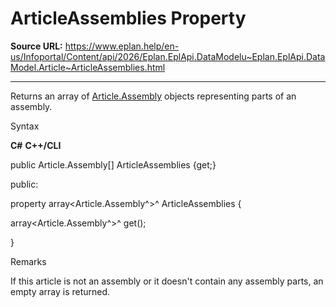 # ArticleAssemblies Property

**Source URL:** https://www.eplan.help/en-us/Infoportal/Content/api/2026/Eplan.EplApi.DataModelu~Eplan.EplApi.DataModel.Article~ArticleAssemblies.html

---

Returns an array of [Article.Assembly](Eplan.EplApi.DataModelu~Eplan.EplApi.DataModel.Article+Assembly.html) objects representing parts of an assembly.

Syntax

**C#**
**C++/CLI**


public Article.Assembly[] ArticleAssemblies {get;}

public:

property array<Article.Assembly^>^ ArticleAssemblies {

   array<Article.Assembly^>^ get();

}


Remarks

If this article is not an assembly or it doesn't contain any assembly parts, an empty array is returned.
